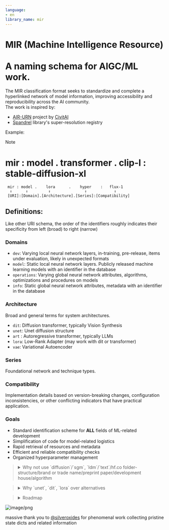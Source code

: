 ```yaml
---
language:
- en
library_name: mir
---
```


# MIR (Machine Intelligence Resource)<br><br>A naming schema for AIGC/ML work.

The MIR classification format seeks to standardize and complete a hyperlinked network of model information, improving accessibility and reproducibility across the AI community.<br>
The work is inspired by:
- [AIR-URN](https://github.com/civitai/civitai/wiki/AIR-%E2%80%90-Uniform-Resource-Names-for-AI) project by [CivitAI](https://civitai.com/)
- [Spandrel](https://github.com/chaiNNer-org/spandrel/blob/main/libs/spandrel/spandrel/__helpers/registry.py) library's super-resolution registry

Example:

> [!NOTE]
> # mir : model . transformer . clip-l : stable-diffusion-xl


```
 mir : model .    lora      .    hyper    :   flux-1
  ↑      ↑         ↑               ↑            ↑
 [URI]:[Domain].[Architecture].[Series]:[Compatibility]
```

## Definitions:

Like other URI schema, the order of the identifiers roughly indicates their specificity from left (broad) to right (narrow)

### Domains


- `dev`: Varying local neural network layers, in-training, pre-release, items under evaluation, likely in unexpected formats<br>
- `model`: Static local neural network layers. Publicly released machine learning models with an identifier in the database<br>
- `operations`: Varying global neural network attributes, algorithms, optimizations and procedures on models<br>
- `info`:  Static global neural network attributes, metadata with an identifier in the database<br>

### Architecture
Broad and general terms for system architectures.
- `dit`: Diffusion transformer, typically Vision Synthesis
- `unet`: Unet diffusion structure
- `art` : Autoregressive transformer, typically LLMs
- `lora`: Low-Rank Adapter (may work with dit or transformer)
- `vae`: Variational Autoencoder

### Series
Foundational network and technique types.

### Compatibility
Implementation details based on version-breaking changes, configuration inconsistencies, or other conflicting indicators that have practical application.

### Goals
- Standard identification scheme for **ALL** fields of ML-related development
- Simplification of code for model-related logistics
- Rapid retrieval of resources and metadata
- Efficient and reliable compatibility checks
- Organized hyperparameter management

> <details> <summary>Why not use `diffusion`/`sgm`, `ldm`/`text`/hf.co folder-structure/brand or trade name/preprint paper/development house/algorithm</summary>
>
> - The format here isnt finalized, but overlapping resource definitions or complicated categories that are difficult to narrow have been pruned
> - Likewise, definitions that are too specific have also been trimmed
> - HF.CO become inconsistent across folders/files and often the metadata enforcement of many important developments is neglected
> - Development credit often shared, [Paper heredity tree](https://www.connectedpapers.com/search?q=generative%20diffusion), super complicated
> - Algorithms (esp application) are less common knowledge, vague, ~~and I'm too smooth-brain.~~
> - Overall an attempt at impartiality and neutrality with regards to brand/territory origins
> </details>

> <details><summary>Why `unet`, `dit`, `lora` over alternatives</summary>
>
> - UNET/DiT/Transformer are shared enough to be genre-ish but not too narrowly specific
> - Very similar technical process on this level
> - Functional and efficient for random lookups
> - Short to type
> </details>

> <details><summary>Roadmap</summary>
>
> - Decide on `@` or `:` delimiters (like @8cfg for an indistinguishable 8 step lora that requires cfg)
> - crucial spec element, or an optional, MIR app-determined feature?
> - Proof of concept generative model registry
> - Ensure compatability/integration/cross-pollenation with [OECD AI Classifications](https://oecd.ai/en/classification)
> - Ensure compatability/integration/cross-pollenation with [NIST AI 200-1 NIST Trustworthy and Responsible AI](https://www.nist.gov/publications/ai-use-taxonomy-human-centered-approach)
> </details>

![image/png](https://cdn-uploads.huggingface.co/production/uploads/65ff1816871b36bf84fc3c37/NWZideVk_pp_4OzQDl96w.png)

massive thank you to [@silveroxides](https://huggingface.co/silveroxides) for phenomenal work collecting pristine state dicts and related information

#
